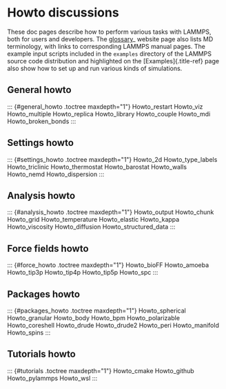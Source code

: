 # Howto discussions

These doc pages describe how to perform various tasks with LAMMPS, both
for users and developers. The
[glossary](https://www.lammps.org/glossary.html)\_ website page also
lists MD terminology, with links to corresponding LAMMPS manual pages.
The example input scripts included in the `examples` directory of the
LAMMPS source code distribution and highlighted on the
[Examples]{.title-ref} page also show how to set up and run various
kinds of simulations.

## General howto

::: {#general_howto .toctree maxdepth="1"}
Howto_restart Howto_viz Howto_multiple Howto_replica Howto_library
Howto_couple Howto_mdi Howto_broken_bonds
:::

## Settings howto

::: {#settings_howto .toctree maxdepth="1"}
Howto_2d Howto_type_labels Howto_triclinic Howto_thermostat
Howto_barostat Howto_walls Howto_nemd Howto_dispersion
:::

## Analysis howto

::: {#analysis_howto .toctree maxdepth="1"}
Howto_output Howto_chunk Howto_grid Howto_temperature Howto_elastic
Howto_kappa Howto_viscosity Howto_diffusion Howto_structured_data
:::

## Force fields howto

::: {#force_howto .toctree maxdepth="1"}
Howto_bioFF Howto_amoeba Howto_tip3p Howto_tip4p Howto_tip5p Howto_spc
:::

## Packages howto

::: {#packages_howto .toctree maxdepth="1"}
Howto_spherical Howto_granular Howto_body Howto_bpm Howto_polarizable
Howto_coreshell Howto_drude Howto_drude2 Howto_peri Howto_manifold
Howto_spins
:::

## Tutorials howto

::: {#tutorials .toctree maxdepth="1"}
Howto_cmake Howto_github Howto_pylammps Howto_wsl
:::

